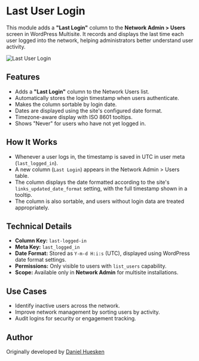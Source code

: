 # Last User Login

This module adds a **"Last Login"** column to the **Network Admin > Users** screen in WordPress Multisite. It records and displays the last time each user logged into the network, helping administrators better understand user activity.

![Last User Login](https://raw.githubusercontent.com/inpsyde/multisyde/efs/heads/main/.wordpress-org/screenshot-4.png?raw=true)
## Features

- Adds a **"Last Login"** column to the Network Users list.
- Automatically stores the login timestamp when users authenticate.
- Makes the column sortable by login date.
- Dates are displayed using the site's configured date format.
- Timezone-aware display with ISO 8601 tooltips.
- Shows "Never" for users who have not yet logged in.

## How It Works

- Whenever a user logs in, the timestamp is saved in UTC in user meta (`last_logged_in`).
- A new column (`Last Login`) appears in the Network Admin > Users table.
- The column displays the date formatted according to the site's `links_updated_date_format` setting, with the full timestamp shown in a tooltip.
- The column is also sortable, and users without login data are treated appropriately.

## Technical Details

- **Column Key:** `last-logged-in`
- **Meta Key:** `last_logged_in`
- **Date Format:** Stored as `Y-m-d H:i:s` (UTC), displayed using WordPress date format settings.
- **Permissions:** Only visible to users with `list_users` capability.
- **Scope:** Available only in **Network Admin** for multisite installations.

## Use Cases

- Identify inactive users across the network.
- Improve network management by sorting users by activity.
- Audit logins for security or engagement tracking.

## Author

Originally developed by [Daniel Huesken](https://profiles.wordpress.org/danielhuesken/)
